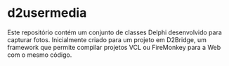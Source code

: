 # d2usermedia
Este repositório contém um conjunto de classes Delphi desenvolvido para capturar fotos. Inicialmente criado para um projeto em D2Bridge, um framework que permite compilar projetos VCL ou FireMonkey para a Web com o mesmo código.
